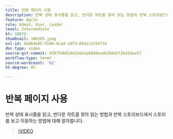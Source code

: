 ```yaml
---
title: 반복 페이지 사용
description: 반복 상태 표시줄을 읽고, 번다운 차트를 찾아 읽는 방법과 반복 스토리보드에서 스토리를 보고 이동하는 방법에 대해 알아봅니다.
feature: Agile
role: Admin, User, Leader
level: Intermediate
kt: 10875
thumbnail: 346285.jpeg
exl-id: 9ad64b05-55d6-4ca4-a8f3-89a1c2c54f34
doc-type: video
source-git-commit: d39754b619e526e1a869deedb38dd2f2b43aee57
workflow-type: tm+mt
source-wordcount: '62'
ht-degree: 0%

---
```


# 반복 페이지 사용

반복 상태 표시줄을 읽고, 번다운 차트를 찾아 읽는 방법과 반복 스토리보드에서 스토리를 보고 이동하는 방법에 대해 알아봅니다.

>[!VIDEO](https://video.tv.adobe.com/v/346285/?quality=12&learn=on)
